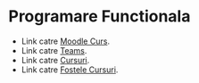 # Programare Functionala

* Link catre [Moodle Curs](https://moodle.unibuc.ro/course/view.php?id=4313).
* Link catre [Teams](https://teams.microsoft.com/l/team/19%3ac732b54e8b7542a890408ad73a8c4a1a%40thread.tacv2/conversations?groupId=708b52c6-c4e1-455a-9190-22f87d16cdcc&tenantId=08a1a72f-fecd-4dae-8cec-471a2fb7c2f1).
* Link catre [Cursuri](http://bit.do/unibuc-pf).
* Link catre [Fostele Cursuri](http://bit.do/progdecl).
